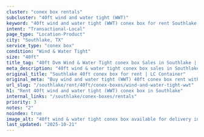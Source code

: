 ```yaml
---
cluster: "conex box rentals"
subcluster: "40ft wind and water tight (WWT)"
keyword: "40ft wind and water tight (WWT) conex box for rent Southlake, TX"
intent: "Transactional-Local"
page_type: "Location-Product"
city: "Southlake, TX"
service_type: "conex box"
condition: "Wind & Water Tight"
size: "40ft"
title_tag: "40ft Dvm Wind & Water Tight conex box Sales in Southlake | LC Container"
meta_description: "40ft wind & water tight conex box sales in Southlake. Fast delivery, competitive pricing. Serving conex boxes area. Quote ID: E0T. Call (214) 524-4168 for your free quote today."
original_title: "Southlake 40ft conex box for rent | LC Container"
original_meta: "Buy wind and water tight (WWT) 40ft conex box rent with local delivery in Southlake, TX. LC Container — local Since 2003. Request a fast quote today."
url_slug: "/southlake/rent/40ft/conex-boxes/wind-and-water-tight-wwt"
h1: "Rent 40ft wind and water tight (WWT) conex box in Southlake"
internal_links: "/southlake/conex-boxes/rentals"
priority: 3
notes: "2"
noindex: true
image_alt: "40ft wind & water tight conex box available for delivery in Southlake"
last_updated: "2025-10-21"
---
```


<!-- TODO: Add unique city/inventory copy, images, and internal links here. -->
